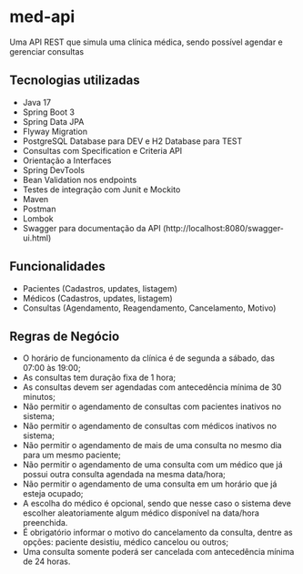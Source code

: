 # med-api

Uma API REST que simula uma clínica médica, sendo possível agendar e gerenciar consultas

## Tecnologias utilizadas
- Java 17
- Spring Boot 3
- Spring Data JPA
- Flyway Migration
- PostgreSQL Database para DEV e H2 Database para TEST
- Consultas com Specification e Criteria API
- Orientação a Interfaces
- Spring DevTools
- Bean Validation nos endpoints
- Testes de integração com Junit e Mockito
- Maven
- Postman
- Lombok
- Swagger para documentação da API (http://localhost:8080/swagger-ui.html)

## Funcionalidades
- Pacientes (Cadastros, updates, listagem)
- Médicos (Cadastros, updates, listagem)
- Consultas (Agendamento, Reagendamento, Cancelamento, Motivo)

## Regras de Negócio
- O horário de funcionamento da clínica é de segunda a sábado, das 07:00 às 19:00;
- As consultas tem duração fixa de 1 hora;
- As consultas devem ser agendadas com antecedência mínima de 30 minutos;
- Não permitir o agendamento de consultas com pacientes inativos no sistema;
- Não permitir o agendamento de consultas com médicos inativos no sistema;
- Não permitir o agendamento de mais de uma consulta no mesmo dia para um mesmo paciente;
- Não permitir o agendamento de uma consulta com um médico que já possui outra consulta agendada na mesma data/hora;
- Não permitir o agendamento de uma consulta em um horário que já esteja ocupado;
- A escolha do médico é opcional, sendo que nesse caso o sistema deve escolher aleatoriamente algum médico disponível na data/hora preenchida.
- É obrigatório informar o motivo do cancelamento da consulta, dentre as opções: paciente desistiu, médico cancelou ou outros;
- Uma consulta somente poderá ser cancelada com antecedência mínima de 24 horas.